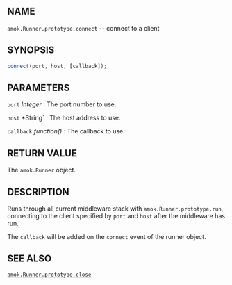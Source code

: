 ## NAME

`amok.Runner.prototype.connect` -- connect to a client

## SYNOPSIS

```js
connect(port, host, [callback]);
```

## PARAMETERS
`port` *Integer*
:   The port number to use.

`host` *String`
:   The host address to use.

`callback` *function()*
:   The callback to use.

## RETURN VALUE

The `amok.Runner` object.

## DESCRIPTION

Runs through all current middleware stack with `amok.Runner.prototype.run`,
connecting to the client specified by `port` and `host` after the middleware has run.

The `callback` will be added on the `connect` event of the runner object.

## SEE ALSO

[`amok.Runner.prototype.close`](amok.Runner.prototype.close.3.md)